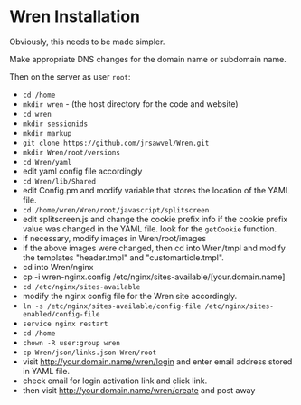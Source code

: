 # Wren Installation

Obviously, this needs to be made simpler.

Make appropriate DNS changes for the domain name or subdomain name.

Then on the server as user `root`:

* `cd /home`
* `mkdir wren` - (the host directory for the code and website)
* `cd wren`
* `mkdir sessionids`
* `mkdir markup`
* `git clone https://github.com/jrsawvel/Wren.git`
* `mkdir Wren/root/versions`
* `cd Wren/yaml`
* edit yaml config file accordingly
* `cd Wren/lib/Shared`
* edit Config.pm and modify variable that stores the location of the YAML file.
* `cd /home/wren/Wren/root/javascript/splitscreen`
* edit splitscreen.js and change the cookie prefix info if the cookie prefix value was changed in the YAML file. look for the `getCookie` function.
* if necessary, modify images in Wren/root/images
* if the above images were changed, then cd into Wren/tmpl and modify the templates "header.tmpl" and "customarticle.tmpl".
* cd into Wren/nginx
* cp -i wren-nginx.config /etc/nginx/sites-available/[your.domain.name]
* `cd /etc/nginx/sites-available`
* modify the nginx config file for the Wren site accordingly.
* `ln -s /etc/nginx/sites-available/config-file /etc/nginx/sites-enabled/config-file`
* `service nginx restart`
* `cd /home`
* `chown -R user:group wren`
* `cp Wren/json/links.json Wren/root`
* visit http://your.domain.name/wren/login and enter email address stored in YAML file.
* check email for login activation link and click link.
* then visit http://your.domain.name/wren/create and post away


